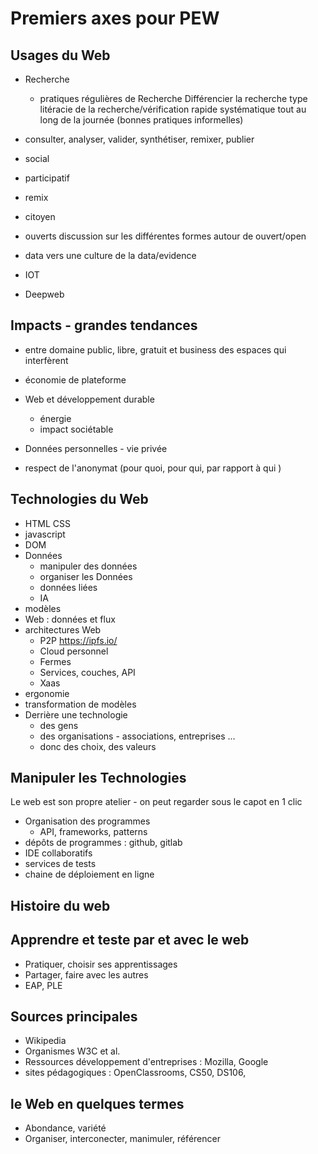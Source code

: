 # Premiers axes pour PEW

## Usages du Web
* Recherche
    * pratiques régulières de Recherche
Différencier la recherche type litéracie de la recherche/vérification rapide systématique tout au long de la journée (bonnes pratiques informelles)

* consulter, analyser, valider, synthétiser, remixer, publier

* social
* participatif
* remix
* citoyen
* ouverts
discussion sur les différentes formes autour de ouvert/open
* data
vers une culture de la data/evidence
* IOT
* Deepweb

## Impacts - grandes tendances
* entre domaine public, libre, gratuit et business
des espaces qui interfèrent

* économie de plateforme
* Web et développement durable
    * énergie
    * impact sociétable

* Données personnelles - vie privée
* respect de l'anonymat (pour quoi, pour qui, par rapport à qui )

## Technologies du Web
* HTML CSS
* javascript
* DOM
* Données
    * manipuler des données
    * organiser les Données
    * données liées
    * IA
* modèles    
* Web : données et flux
* architectures Web
    * P2P https://ipfs.io/
    * Cloud personnel
    * Fermes
    * Services, couches, API
    * Xaas
* ergonomie
* transformation de modèles
* Derrière une technologie
    * des gens
    * des organisations - associations, entreprises ...
    * donc des choix, des valeurs

## Manipuler les Technologies
Le web est son propre atelier - on peut regarder sous le capot en 1 clic
* Organisation des programmes
    * API, frameworks, patterns
* dépôts de programmes : github, gitlab
* IDE collaboratifs
* services de tests
* chaine de déploiement en ligne  

## Histoire du web

## Apprendre et teste par et avec le web
* Pratiquer, choisir ses apprentissages
* Partager, faire avec les autres
* EAP, PLE

## Sources principales
* Wikipedia
* Organismes W3C et al.
* Ressources développement d'entreprises : Mozilla, Google
* sites pédagogiques : OpenClassrooms, CS50, DS106,

## le Web en quelques termes
* Abondance, variété
* Organiser, interconecter, manimuler, référencer
